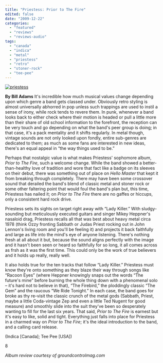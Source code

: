```yaml
---
title: "Priestess: Prior to The Fire"
edited: false
date: "2009-12-22"
categories:
  - "featured"
  - "reviews"
  - "reviews-audio"
tags:
  - "canada"
  - "indica"
  - "metal"
  - "priestess"
  - "retro"
  - "stoner-rock"
  - "tee-pee"
---
```


[![priestess](http://www.hellbound.ca/wp-content/uploads/2009/11/priestess.jpg "priestess")](http://www.hellbound.ca/wp-content/uploads/2009/11/priestess.jpg)

**By Bill Adams** It's incredible how much musical values change depending upon which genre a band gets classed under. Obviously retro styling is almost universally abhorred in pop unless such trappings are used to instil a sense of irony, while rock tends to revere them. In punk, whenever a band looks back to either check where their motion is headed or pull a little more than their share of old school information to the forefront, the reception can be very touch and go depending on what the band's peer group is doing; in that case, it's a pack mentality and it shifts regularly. In metal though, vintage sounds are not only looked upon fondly, entire sub-genres are dedicated to them; as much as some fans are interested in new ideas, there's an equal appeal in “the way things used to be.”

Perhaps that nostalgic value is what makes Priestess' sophomore album, _Prior to The Fire_, such a welcome change. While the band showed a better-than-healthy love of tradition and wore that fact like a badge on its sleeves on their debut, there was something out of place on _Hello Master_ that kept it from breaking through completely. There may have been some crossover sound that derailed the band's blend of classic metal and stoner rock or some other faltering point that would foul the band's plan but, this time, Priestess has nailed it; on _Prior to The Fire_ there are no gaffes or hiccups, only a consistent hard rock drive.

Priestess sets its sights on target right away with “Lady Killer.” With sludgy-sounding but meticulously executed guitars and singer Mikey Heppner's nasaloid drag, Priestess recalls all that was best about heavy metal circa 1978 (think Ozzy fronting Sabbath or Judas Priest rocking out in John Lennon's living room and you'll be feeling it) and projects it back faithfully and large as life into the mind's eye of anyone listening. There's nothing fresh at all about it but, because the sound aligns perfectly with the image and it hasn't been seen or heard so faithfully for so long, it all comes across as frsh as it was the first time. This could only be the work of true believers and it holds up really, really well.

It also holds true for the ten tracks that follow “Lady Killer.” Priestess must know they're onto something as they blaze their way through songs like “Racoon Eyes” (where Heppner knowingly snaps out the words “The future's mine” before burning the whole thing down with a phenomenal solo – it's hard not to believe in that), “The Firebird,” the ploddingly classic “The Gem” and the raucous “We Ride Tonight.” In each case, the band goes for broke as thy re-visit the classic crunch of the metal gods (Sabbath, Priest, maybe a little Coda-vintage Zep and even a little Ted Nugent for good measure) and smoothly slide into the suit they've been so desperately wanting to fill for the last six years. That said, _Prior to The Fire_ is earnest but it's easy to like, solid and tight. Everything just falls into place for Priestess in a charmed way on _Prior to The Fire_; it's the ideal introduction to the band, and a calling card release.

(Indica \[Canada\]; Tee Pee \[USA\])

8

_Album review courtesy of groundcontrolmag.com_
